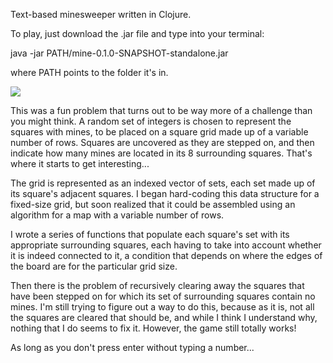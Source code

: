 Text-based minesweeper written in Clojure.

To play, just download the .jar file and type into your terminal:

java -jar PATH/mine-0.1.0-SNAPSHOT-standalone.jar

where PATH points to the folder it's in.

![](https://github.com/sdfwer124/Terminal-Sweeper/blob/master/mine1.png)

This was a fun problem that turns out to be way more of a challenge than you might think.
A random set of integers is chosen to represent the squares with mines,
to be placed on a square grid made up of a variable number of rows.
Squares are uncovered as they are stepped on, 
and then indicate how many mines are located in its 8 surrounding squares.
That's where it starts to get interesting...

The grid is represented as an indexed vector of sets,
each set made up of its square's adjacent squares.
I began hard-coding this data structure for a fixed-size grid,
but soon realized that it could be assembled using an algorithm
for a map with a variable number of rows.

I wrote a series of functions that populate each square's set with its appropriate surrounding squares,
each having to take into account whether it is indeed connected to it,
a condition that depends on where the edges of the board are for the particular grid size.

Then there is the problem of recursively clearing away the squares that have been stepped on
for which its set of surrounding squares contain no mines.
I'm still trying to figure out a way to do this,
because as it is, not all the squares are cleared that should be,
and while I think I understand why,
nothing that I do seems to fix it.
However, the game still totally works!

As long as you don't press enter without typing a number...

